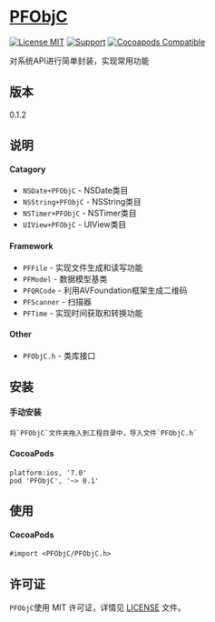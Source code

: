 [PFObjC](https://github.com/PFei-He/PFObjC)
===

[![License MIT](https://img.shields.io/badge/license-MIT-green.svg)](https://raw.githubusercontent.com/PFei-He/PFObjC/master/LICENSE)
[![Support](https://img.shields.io/badge/support-iOS%207%2B%20-blue.svg?style=flat)](https://www.apple.com/nl/ios/)
[![Cocoapods Compatible](https://img.shields.io/cocoapods/v/PFObjC.svg)](https://img.shields.io/cocoapods/v/PFObjC.svg)

对系统API进行简单封装，实现常用功能

版本
---
0.1.2

说明
---
#### Catagory
* `NSDate+PFObjC` - NSDate类目
* `NSString+PFObjC` - NSString类目
* `NSTimer+PFObjC` - NSTimer类目
* `UIView+PFObjC` - UIView类目

#### Framework
* `PFFile` - 实现文件生成和读写功能
* `PFModel` - 数据模型基类
* `PFQRCode` - 利用AVFoundation框架生成二维码
* `PFScanner` - 扫描器
* `PFTime` - 实现时间获取和转换功能
 
#### Other
* `PFObjC.h` - 类库接口

安装
--- 
#### 手动安装
```
将`PFObjC`文件夹拖入到工程目录中，导入文件`PFObjC.h`
```

#### CocoaPods
```
platform:ios, '7.0'
pod 'PFObjC', '~> 0.1'
```

使用
---
#### CocoaPods
```
#import <PFObjC/PFObjC.h>
```
 
许可证
---
`PFObjC`使用 MIT 许可证，详情见 [LICENSE](https://raw.githubusercontent.com/PFei-He/PFObjC/master/LICENSE) 文件。
